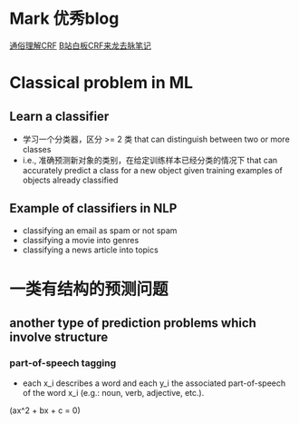 # Mark 优秀blog
[通俗理解CRF](https://www.zhihu.com/question/35866596)
[B站白板CRF来龙去脉笔记](https://anxiang1836.github.io/2019/11/05/NLP_From_HMM_to_CRF/)


# Classical problem in ML

## Learn a classifier 
- 学习一个分类器，区分 >= 2 类 that can distinguish between two or more classes
- i.e., 准确预测新对象的类别，在给定训练样本已经分类的情况下 that can accurately predict a class for a new object given training examples of objects already classified

## Example of classifiers in NLP
- classifying an email as spam or not spam
- classifying a movie into genres
- classifying a news article into topics

# 一类有结构的预测问题
## another type of prediction problems which involve structure
### part-of-speech tagging
- each x_i describes a word and each y_i the associated part-of-speech of the word x_i (e.g.: noun, verb, adjective, etc.).

\(ax^2 + bx + c = 0\)
